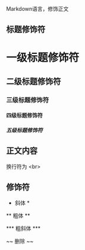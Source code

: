 Markdown语言，修饰正文 <br>

## 标题修饰符

# 一级标题修饰符
## 二级标题修饰符
### 三级标题修饰符
#### 四级标题修饰符
##### 五级标题修饰符

## 正文内容
换行符为 \<br\>

## 修饰符
* 斜体 *

** 粗体 **

*** 粗斜体 ***

~~ 删除 ~~
